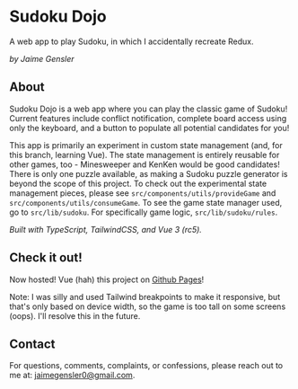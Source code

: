 # Sudoku Dojo

A web app to play Sudoku, in which I accidentally recreate Redux.

_by Jaime Gensler_

## About

Sudoku Dojo is a web app where you can play the classic game of Sudoku! Current
features include conflict notification, complete board access using only the
keyboard, and a button to populate all potential candidates for you!

This app is primarily an experiment in custom state management (and, for this
branch, learning Vue). The state management is entirely reusable for other
games, too - Minesweeper and KenKen would be good candidates! There is only one
puzzle available, as making a Sudoku puzzle generator is beyond the scope of
this project. To check out the experimental state management pieces, please see
`src/components/utils/provideGame` and `src/components/utils/consumeGame`. To
see the game state manager used, go to `src/lib/sudoku`. For specifically game
logic, `src/lib/sudoku/rules`.

_Built with TypeScript, TailwindCSS, and Vue 3 (rc5)._

## Check it out!

Now hosted! Vue (hah) this project on
[Github Pages](https://jaimegensler.github.io/sudoku-dojo/)!

Note: I was silly and used Tailwind breakpoints to make it responsive, but
that's only based on device width, so the game is too tall on some screens
(oops). I'll resolve this in the future.

## Contact

For questions, comments, complaints, or confessions, please reach out to me at:
[jaimegensler0@gmail.com](mailto:jaimegensler0@gmail.com).
